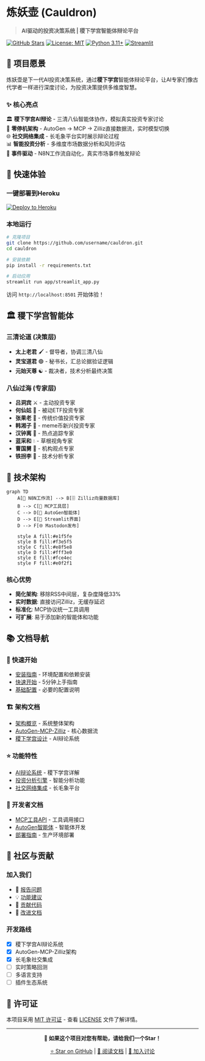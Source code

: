 # 炼妖壶 (Cauldron)

> **AI驱动的投资决策系统 | 稷下学宫智能体辩论平台**

[![GitHub Stars](https://img.shields.io/github/stars/username/cauldron?style=social)](https://github.com/username/cauldron)
[![License: MIT](https://img.shields.io/badge/License-MIT-yellow.svg)](https://opensource.org/licenses/MIT)
[![Python 3.11+](https://img.shields.io/badge/python-3.11+-blue.svg)](https://www.python.org/downloads/)
[![Streamlit](https://img.shields.io/badge/Streamlit-FF4B4B?logo=streamlit&logoColor=white)](https://streamlit.io/)

## 🎯 项目愿景

炼妖壶是下一代AI投资决策系统，通过**稷下学宫**智能体辩论平台，让AI专家们像古代学者一样进行深度讨论，为投资决策提供多维度智慧。

### ✨ 核心亮点

🏛️ **稷下学宫AI辩论** - 三清八仙智能体协作，模拟真实投资专家讨论  
🚀 **零停机架构** - AutoGen → MCP → Zilliz直接数据流，实时模型切换  
🌐 **社交网络集成** - 长毛象平台实时展示辩论过程  
📊 **智能投资分析** - 多维度市场数据分析和风险评估  
🔄 **事件驱动** - N8N工作流自动化，真实市场事件触发辩论  

## 🚀 快速体验

### 一键部署到Heroku
[![Deploy to Heroku](https://www.herokucdn.com/deploy/button.svg)](https://heroku.com/deploy?template=https://github.com/username/cauldron)

### 本地运行
```bash
# 克隆项目
git clone https://github.com/username/cauldron.git
cd cauldron

# 安装依赖
pip install -r requirements.txt

# 启动应用
streamlit run app/streamlit_app.py
```

访问 `http://localhost:8501` 开始体验！

## 🏛️ 稷下学宫智能体

### 三清论道 (决策层)
- **太上老君** 🖌️ - 督导者，协调三清八仙
- **灵宝道君** 🟢 - 秘书长，汇总论据验证逻辑  
- **元始天尊** ☯️ - 裁决者，技术分析最终决策

### 八仙过海 (专家层)
- **吕洞宾** ⚔️ - 主动投资专家
- **何仙姑** 🌸 - 被动ETF投资专家
- **张果老** 👴 - 传统价值投资专家
- **韩湘子** 👦 - meme币新兴投资专家
- **汉钟离** 🪭 - 热点追踪专家
- **蓝采和** 💧 - 草根视角专家
- **曹国舅** 👑 - 机构观点专家
- **铁拐李** 🥃 - 技术分析专家

## 🔧 技术架构

```mermaid
graph TD
    A[🔄 N8N工作流] --> B[🗄️ Zilliz向量数据库]
    B --> C[🔧 MCP工具层]
    C --> D[🤖 AutoGen智能体]
    D --> E[📱 Streamlit界面]
    D --> F[🌐 Mastodon发布]
    
    style A fill:#e1f5fe
    style B fill:#f3e5f5
    style C fill:#e8f5e8
    style D fill:#fff3e0
    style E fill:#fce4ec
    style F fill:#e0f2f1
```

### 核心优势
- **简化架构**: 移除RSS中间层，复杂度降低33%
- **实时数据**: 直接访问Zilliz，无缓存延迟
- **标准化**: MCP协议统一工具调用
- **可扩展**: 易于添加新的智能体和功能

## 📚 文档导航

### 🚀 快速开始
- [安装指南](getting-started/installation.md) - 环境配置和依赖安装
- [快速开始](getting-started/quick-start.md) - 5分钟上手指南
- [基础配置](getting-started/configuration.md) - 必要的配置说明

### 🏗️ 架构文档
- [架构概览](architecture/overview.md) - 系统整体架构
- [AutoGen-MCP-Zilliz](architecture/autogen-mcp-zilliz.md) - 核心数据流
- [稷下学宫设计](architecture/jixia-academy.md) - AI辩论系统

### ⭐ 功能特性
- [AI辩论系统](features/ai-debate-system.md) - 稷下学宫详解
- [投资分析引擎](features/investment-analysis.md) - 智能分析功能
- [社交网络集成](features/mastodon-integration.md) - 长毛象平台

### 🔧 开发者文档
- [MCP工具API](api/mcp-tools.md) - 工具调用接口
- [AutoGen智能体](api/autogen-agents.md) - 智能体开发
- [部署指南](deployment/heroku.md) - 生产环境部署

## 🤝 社区与贡献

### 加入我们
- 🐛 [报告问题](https://github.com/username/cauldron/issues)
- 💡 [功能建议](https://github.com/username/cauldron/discussions)
- 🔧 [贡献代码](contributing/development.md)
- 📖 [改进文档](contributing/documentation.md)

### 开发路线
- [x] 稷下学宫AI辩论系统
- [x] AutoGen-MCP-Zilliz架构
- [x] 长毛象社交集成
- [ ] 实时策略回测
- [ ] 多语言支持
- [ ] 插件生态系统

## 📄 许可证

本项目采用 [MIT 许可证](https://opensource.org/licenses/MIT) - 查看 [LICENSE](LICENSE) 文件了解详情。

---

<div align="center">

**🌟 如果这个项目对您有帮助，请给我们一个Star！**

[⭐ Star on GitHub](https://github.com/username/cauldron) | [📖 阅读文档](https://username.github.io/cauldron) | [💬 加入讨论](https://github.com/username/cauldron/discussions)

</div>
